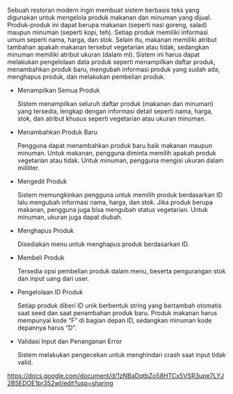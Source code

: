 Sebuah restoran modern ingin membuat sistem berbasis teks yang digunakan untuk mengelola produk makanan dan minuman yang dijual. Produk-produk ini dapat berupa makanan (seperti nasi goreng, salad) maupun minuman (seperti kopi, teh). Setiap produk memiliki informasi umum seperti nama, harga, dan stok. Selain itu, makanan memiliki atribut tambahan apakah makanan tersebut vegetarian atau tidak, sedangkan minuman memiliki atribut ukuran (dalam ml). Sistem ini harus dapat melakukan pengelolaan data produk seperti menampilkan daftar produk, menambahkan produk baru, mengubah informasi produk yang sudah ada, menghapus produk, dan melakukan pembelian produk.

- Menampilkan Semua Produk
    
    Sistem menampilkan seluruh daftar produk (makanan dan minuman) yang tersedia, lengkap dengan informasi detail seperti nama, harga, stok, dan atribut khusus seperti vegetarian atau ukuran minuman.


- Menambahkan Produk Baru

    Pengguna dapat menambahkan produk baru baik makanan maupun minuman.
    Untuk makanan, pengguna diminta memilih apakah produk vegetarian atau tidak.
    Untuk minuman, pengguna mengisi ukuran dalam mililiter.


- Mengedit Produk

    Sistem memungkinkan pengguna untuk memilih produk berdasarkan ID lalu mengubah informasi nama, harga, dan stok.
    Jika produk berupa makanan, pengguna juga bisa mengubah status vegetarian.
    Untuk minuman, ukuran juga dapat diubah.


- Menghapus Produk

    Disediakan menu untuk menghapus produk berdasarkan ID.


- Membeli Produk

    Tersedia opsi pembelian produk dalam menu, beserta pengurangan stok dan input uang dari user.


- Pengelolaan ID Produk

    Setiap produk diberi ID unik berbentuk string yang bertambah otomatis saat seed dan saat penambahan produk baru.
    Produk makanan harus mempunyai kode “F” di bagian depan ID, sedangkan minuman kode depannya harus “D”.


- Validasi Input dan Penanganan Error

    Sistem melakukan pengecekan untuk menghindari crash saat input tidak valid.


https://docs.google.com/document/d/1zNBaDqtbZo58HTCx5VSR3upe7LYJ2B5EDOE1br352wI/edit?usp=sharing
